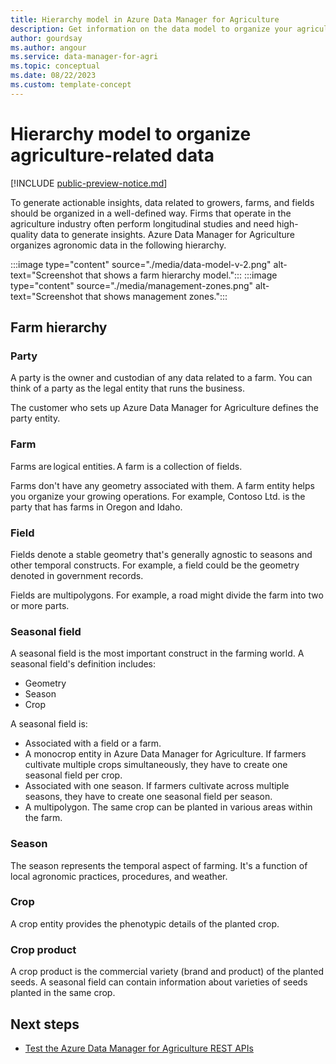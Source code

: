 ```yaml
---
title: Hierarchy model in Azure Data Manager for Agriculture 
description: Get information on the data model to organize your agriculture data. 
author: gourdsay
ms.author: angour
ms.service: data-manager-for-agri
ms.topic: conceptual
ms.date: 08/22/2023
ms.custom: template-concept
---
```


# Hierarchy model to organize agriculture-related data

[!INCLUDE [public-preview-notice.md](includes/public-preview-notice.md)]

To generate actionable insights, data related to growers, farms, and fields should be organized in a well-defined way. Firms that operate in the agriculture industry often perform longitudinal studies and need high-quality data to generate insights. Azure Data Manager for Agriculture  organizes agronomic data in the following hierarchy.

:::image type="content" source="./media/data-model-v-2.png" alt-text="Screenshot that shows a farm hierarchy model.":::
:::image type="content" source="./media/management-zones.png" alt-text="Screenshot that shows management zones.":::

## Farm hierarchy

### Party

A party is the owner and custodian of any data related to a farm. You can think of a party as the legal entity that runs the business.  

The customer who sets up Azure Data Manager for Agriculture defines the party entity.

### Farm

Farms are logical entities. A farm is a collection of fields.

Farms don't have any geometry associated with them. A farm entity helps you organize your growing operations. For example, Contoso Ltd. is the party that has farms in Oregon and Idaho.

### Field

Fields denote a stable geometry that's generally agnostic to seasons and other temporal constructs. For example, a field could be the geometry denoted in government records.

Fields are multipolygons. For example, a road might divide the farm into two or more parts.

### Seasonal field

A seasonal field is the most important construct in the farming world. A seasonal field's definition includes:

* Geometry
* Season
* Crop

A seasonal field is:

* Associated with a field or a farm.
* A monocrop entity in Azure Data Manager for Agriculture. If farmers cultivate multiple crops simultaneously, they have to create one seasonal field per crop.
* Associated with one season. If farmers cultivate across multiple seasons, they have to create one seasonal field per season.
* A multipolygon. The same crop can be planted in various areas within the farm.

### Season

The season represents the temporal aspect of farming. It's a function of local agronomic practices, procedures, and weather.

### Crop

A crop entity provides the phenotypic details of the planted crop.

### Crop product

A crop product is the commercial variety (brand and product) of the planted seeds. A seasonal field can contain information about varieties of seeds planted in the same crop.

## Next steps

* [Test the Azure Data Manager for Agriculture REST APIs](/rest/api/data-manager-for-agri)
